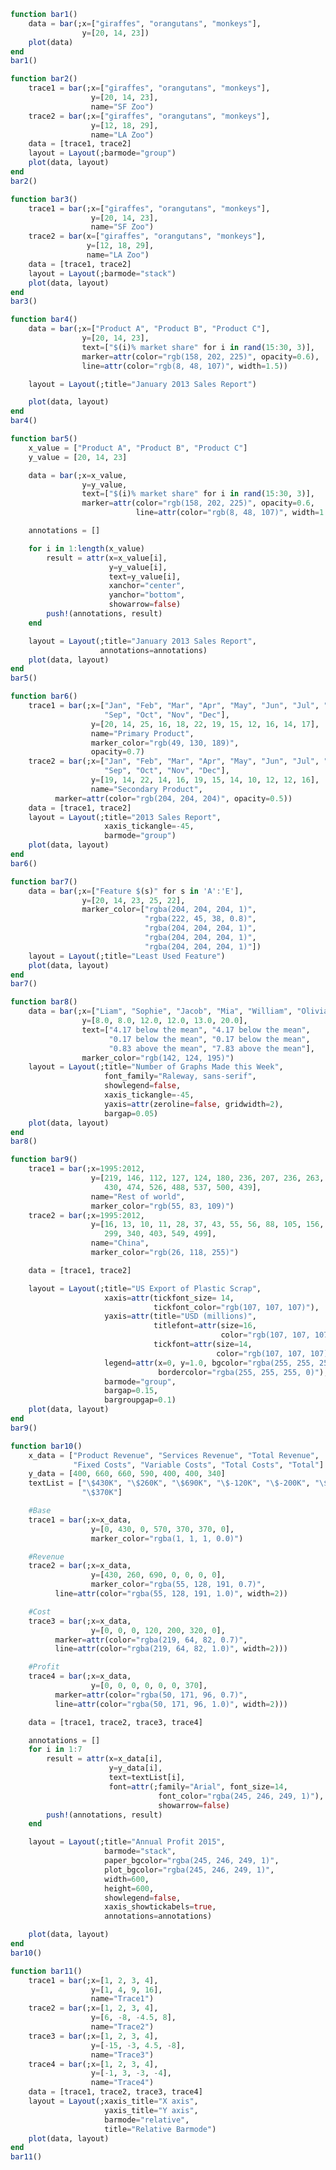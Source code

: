 ```julia
function bar1()
    data = bar(;x=["giraffes", "orangutans", "monkeys"],
               	y=[20, 14, 23])
    plot(data)
end
bar1()
```


<div id="b3549d76-6fe0-48e7-beaa-e4b404eace37" class="plotly-graph-div"></div>

<script>
    window.PLOTLYENV=window.PLOTLYENV || {};
    window.PLOTLYENV.BASE_URL="https://plot.ly";
    Plotly.newPlot('b3549d76-6fe0-48e7-beaa-e4b404eace37', [{"y":[20,14,23],"type":"bar","x":["giraffes","orangutans","monkeys"]}],
               {"margin":{"r":0,"l":0,"b":0,"t":0}}, {showLink: false});

 </script>



```julia
function bar2()
    trace1 = bar(;x=["giraffes", "orangutans", "monkeys"],
                  y=[20, 14, 23],
                  name="SF Zoo")
    trace2 = bar(;x=["giraffes", "orangutans", "monkeys"],
                  y=[12, 18, 29],
                  name="LA Zoo")
    data = [trace1, trace2]
    layout = Layout(;barmode="group")
    plot(data, layout)
end
bar2()
```


<div id="2cce01a2-b9ff-4351-9179-3900815c9eae" class="plotly-graph-div"></div>

<script>
    window.PLOTLYENV=window.PLOTLYENV || {};
    window.PLOTLYENV.BASE_URL="https://plot.ly";
    Plotly.newPlot('2cce01a2-b9ff-4351-9179-3900815c9eae', [{"y":[20,14,23],"name":"SF Zoo","type":"bar","x":["giraffes","orangutans","monkeys"]},{"y":[12,18,29],"name":"LA Zoo","type":"bar","x":["giraffes","orangutans","monkeys"]}],
               {"barmode":"group","margin":{"r":0,"l":0,"b":0,"t":0}}, {showLink: false});

 </script>



```julia
function bar3()
    trace1 = bar(;x=["giraffes", "orangutans", "monkeys"],
                  y=[20, 14, 23],
                  name="SF Zoo")
    trace2 = bar(x=["giraffes", "orangutans", "monkeys"],
                 y=[12, 18, 29],
                 name="LA Zoo")
    data = [trace1, trace2]
    layout = Layout(;barmode="stack")
    plot(data, layout)
end
bar3()
```


<div id="7a32cc59-cfd3-4bd3-85f3-33e5eb523434" class="plotly-graph-div"></div>

<script>
    window.PLOTLYENV=window.PLOTLYENV || {};
    window.PLOTLYENV.BASE_URL="https://plot.ly";
    Plotly.newPlot('7a32cc59-cfd3-4bd3-85f3-33e5eb523434', [{"y":[20,14,23],"name":"SF Zoo","type":"bar","x":["giraffes","orangutans","monkeys"]},{"y":[12,18,29],"name":"LA Zoo","type":"bar","x":["giraffes","orangutans","monkeys"]}],
               {"barmode":"stack","margin":{"r":0,"l":0,"b":0,"t":0}}, {showLink: false});

 </script>



```julia
function bar4()
    data = bar(;x=["Product A", "Product B", "Product C"],
                y=[20, 14, 23],
                text=["$(i)% market share" for i in rand(15:30, 3)],
                marker=attr(color="rgb(158, 202, 225)", opacity=0.6),
                line=attr(color="rgb(8, 48, 107)", width=1.5))

    layout = Layout(;title="January 2013 Sales Report")

    plot(data, layout)
end
bar4()
```


<div id="68e9cd06-7019-4969-8fb9-791787ce5abb" class="plotly-graph-div"></div>

<script>
    window.PLOTLYENV=window.PLOTLYENV || {};
    window.PLOTLYENV.BASE_URL="https://plot.ly";
    Plotly.newPlot('68e9cd06-7019-4969-8fb9-791787ce5abb', [{"y":[20,14,23],"text":["28% market share","24% market share","30% market share"],"type":"bar","line":{"width":1.5,"color":"rgb(8, 48, 107)"},"x":["Product A","Product B","Product C"],"marker":{"opacity":0.6,"color":"rgb(158, 202, 225)"}}],
               {"title":"January 2013 Sales Report","margin":{"r":0,"l":0,"b":0,"t":0}}, {showLink: false});

 </script>



```julia
function bar5()
    x_value = ["Product A", "Product B", "Product C"]
    y_value = [20, 14, 23]

    data = bar(;x=x_value,
                y=y_value,
                text=["$(i)% market share" for i in rand(15:30, 3)],
		        marker=attr(color="rgb(158, 202, 225)", opacity=0.6,
                            line=attr(color="rgb(8, 48, 107)", width=1.5)))

    annotations = []

    for i in 1:length(x_value)
        result = attr(x=x_value[i],
                      y=y_value[i],
                      text=y_value[i],
                      xanchor="center",
                      yanchor="bottom",
                      showarrow=false)
        push!(annotations, result)
    end

    layout = Layout(;title="January 2013 Sales Report",
                    annotations=annotations)
    plot(data, layout)
end
bar5()
```


<div id="4ccaf42b-1cc2-4a38-957a-6bc10c44edcd" class="plotly-graph-div"></div>

<script>
    window.PLOTLYENV=window.PLOTLYENV || {};
    window.PLOTLYENV.BASE_URL="https://plot.ly";
    Plotly.newPlot('4ccaf42b-1cc2-4a38-957a-6bc10c44edcd', [{"y":[20,14,23],"text":["23% market share","20% market share","16% market share"],"type":"bar","x":["Product A","Product B","Product C"],"marker":{"opacity":0.6,"line":{"width":1.5,"color":"rgb(8, 48, 107)"},"color":"rgb(158, 202, 225)"}}],
               {"annotations":[{"y":20,"text":20,"xanchor":"center","x":"Product A","showarrow":false,"yanchor":"bottom"},{"y":14,"text":14,"xanchor":"center","x":"Product B","showarrow":false,"yanchor":"bottom"},{"y":23,"text":23,"xanchor":"center","x":"Product C","showarrow":false,"yanchor":"bottom"}],"title":"January 2013 Sales Report","margin":{"r":0,"l":0,"b":0,"t":0}}, {showLink: false});

 </script>



```julia
function bar6()
    trace1 = bar(;x=["Jan", "Feb", "Mar", "Apr", "May", "Jun", "Jul", "Aug",
                     "Sep", "Oct", "Nov", "Dec"],
                  y=[20, 14, 25, 16, 18, 22, 19, 15, 12, 16, 14, 17],
                  name="Primary Product",
                  marker_color="rgb(49, 130, 189)",
                  opacity=0.7)
    trace2 = bar(;x=["Jan", "Feb", "Mar", "Apr", "May", "Jun", "Jul", "Aug",
                     "Sep", "Oct", "Nov", "Dec"],
                  y=[19, 14, 22, 14, 16, 19, 15, 14, 10, 12, 12, 16],
                  name="Secondary Product",
		  marker=attr(color="rgb(204, 204, 204)", opacity=0.5))
    data = [trace1, trace2]
    layout = Layout(;title="2013 Sales Report",
                     xaxis_tickangle=-45,
                     barmode="group")
    plot(data, layout)
end
bar6()
```


<div id="fb9869b3-2981-4de9-9f13-e4a4283b1e28" class="plotly-graph-div"></div>

<script>
    window.PLOTLYENV=window.PLOTLYENV || {};
    window.PLOTLYENV.BASE_URL="https://plot.ly";
    Plotly.newPlot('fb9869b3-2981-4de9-9f13-e4a4283b1e28', [{"y":[20,14,25,16,18,22,19,15,12,16,14,17],"opacity":0.7,"name":"Primary Product","type":"bar","x":["Jan","Feb","Mar","Apr","May","Jun","Jul","Aug","Sep","Oct","Nov","Dec"],"marker":{"color":"rgb(49, 130, 189)"}},{"y":[19,14,22,14,16,19,15,14,10,12,12,16],"name":"Secondary Product","type":"bar","x":["Jan","Feb","Mar","Apr","May","Jun","Jul","Aug","Sep","Oct","Nov","Dec"],"marker":{"opacity":0.5,"color":"rgb(204, 204, 204)"}}],
               {"barmode":"group","xaxis":{"tickangle":-45},"title":"2013 Sales Report","margin":{"r":0,"l":0,"b":0,"t":0}}, {showLink: false});

 </script>



```julia
function bar7()
    data = bar(;x=["Feature $(s)" for s in 'A':'E'],
                y=[20, 14, 23, 25, 22],
    		    marker_color=["rgba(204, 204, 204, 1)",
                              "rgba(222, 45, 38, 0.8)",
                              "rgba(204, 204, 204, 1)",
                              "rgba(204, 204, 204, 1)",
                              "rgba(204, 204, 204, 1)"])
    layout = Layout(;title="Least Used Feature")
    plot(data, layout)
end
bar7()
```


<div id="33753f65-d6bb-44f7-b2c4-7bedea5f6d21" class="plotly-graph-div"></div>

<script>
    window.PLOTLYENV=window.PLOTLYENV || {};
    window.PLOTLYENV.BASE_URL="https://plot.ly";
    Plotly.newPlot('33753f65-d6bb-44f7-b2c4-7bedea5f6d21', [{"y":[20,14,23,25,22],"type":"bar","x":["Feature A","Feature B","Feature C","Feature D","Feature E"],"marker":{"color":["rgba(204, 204, 204, 1)","rgba(222, 45, 38, 0.8)","rgba(204, 204, 204, 1)","rgba(204, 204, 204, 1)","rgba(204, 204, 204, 1)"]}}],
               {"title":"Least Used Feature","margin":{"r":0,"l":0,"b":0,"t":0}}, {showLink: false});

 </script>



```julia
function bar8()
    data = bar(;x=["Liam", "Sophie", "Jacob", "Mia", "William", "Olivia"],
                y=[8.0, 8.0, 12.0, 12.0, 13.0, 20.0],
                text=["4.17 below the mean", "4.17 below the mean",
                      "0.17 below the mean", "0.17 below the mean",
                      "0.83 above the mean", "7.83 above the mean"],
                marker_color="rgb(142, 124, 195)")
    layout = Layout(;title="Number of Graphs Made this Week",
                     font_family="Raleway, sans-serif",
                     showlegend=false,
                     xaxis_tickangle=-45,
                     yaxis=attr(zeroline=false, gridwidth=2),
                     bargap=0.05)
    plot(data, layout)
end
bar8()
```


<div id="2a845abf-27c5-40da-bfeb-e70d088f7a1f" class="plotly-graph-div"></div>

<script>
    window.PLOTLYENV=window.PLOTLYENV || {};
    window.PLOTLYENV.BASE_URL="https://plot.ly";
    Plotly.newPlot('2a845abf-27c5-40da-bfeb-e70d088f7a1f', [{"y":[8.0,8.0,12.0,12.0,13.0,20.0],"text":["4.17 below the mean","4.17 below the mean","0.17 below the mean","0.17 below the mean","0.83 above the mean","7.83 above the mean"],"type":"bar","x":["Liam","Sophie","Jacob","Mia","William","Olivia"],"marker":{"color":"rgb(142, 124, 195)"}}],
               {"yaxis":{"zeroline":false,"gridwidth":2},"showlegend":false,"bargap":0.05,"font":{"family":"Raleway, sans-serif"},"xaxis":{"tickangle":-45},"title":"Number of Graphs Made this Week","margin":{"r":0,"l":0,"b":0,"t":0}}, {showLink: false});

 </script>



```julia
function bar9()
    trace1 = bar(;x=1995:2012,
                  y=[219, 146, 112, 127, 124, 180, 236, 207, 236, 263, 350,
                     430, 474, 526, 488, 537, 500, 439],
                  name="Rest of world",
                  marker_color="rgb(55, 83, 109)")
    trace2 = bar(;x=1995:2012,
                  y=[16, 13, 10, 11, 28, 37, 43, 55, 56, 88, 105, 156, 270,
                     299, 340, 403, 549, 499],
                  name="China",
                  marker_color="rgb(26, 118, 255)")

    data = [trace1, trace2]

    layout = Layout(;title="US Export of Plastic Scrap",
		             xaxis=attr(tickfont_size= 14,
                                tickfont_color="rgb(107, 107, 107)"),
		             yaxis=attr(title="USD (millions)",
                                titlefont=attr(size=16,
                                               color="rgb(107, 107, 107)"),
                                tickfont=attr(size=14,
                                              color="rgb(107, 107, 107)")),
                     legend=attr(x=0, y=1.0, bgcolor="rgba(255, 255, 255, 0)",
                                 bordercolor="rgba(255, 255, 255, 0)"),
                     barmode="group",
                     bargap=0.15,
                     bargroupgap=0.1)
    plot(data, layout)
end
bar9()
```


<div id="384fdae5-ef41-4793-9599-e6b81e798a61" class="plotly-graph-div"></div>

<script>
    window.PLOTLYENV=window.PLOTLYENV || {};
    window.PLOTLYENV.BASE_URL="https://plot.ly";
    Plotly.newPlot('384fdae5-ef41-4793-9599-e6b81e798a61', [{"y":[219,146,112,127,124,180,236,207,236,263,350,430,474,526,488,537,500,439],"name":"Rest of world","type":"bar","x":[1995,1996,1997,1998,1999,2000,2001,2002,2003,2004,2005,2006,2007,2008,2009,2010,2011,2012],"marker":{"color":"rgb(55, 83, 109)"}},{"y":[16,13,10,11,28,37,43,55,56,88,105,156,270,299,340,403,549,499],"name":"China","type":"bar","x":[1995,1996,1997,1998,1999,2000,2001,2002,2003,2004,2005,2006,2007,2008,2009,2010,2011,2012],"marker":{"color":"rgb(26, 118, 255)"}}],
               {"yaxis":{"titlefont":{"size":16,"color":"rgb(107, 107, 107)"},"title":"USD (millions)","tickfont":{"size":14,"color":"rgb(107, 107, 107)"}},"barmode":"group","bargap":0.15,"legend":{"bgcolor":"rgba(255, 255, 255, 0)","y":1.0,"x":0,"bordercolor":"rgba(255, 255, 255, 0)"},"xaxis":{"tickfont":{"size":14,"color":"rgb(107, 107, 107)"}},"title":"US Export of Plastic Scrap","bargroupgap":0.1,"margin":{"r":0,"l":0,"b":0,"t":0}}, {showLink: false});

 </script>



```julia
function bar10()
    x_data = ["Product Revenue", "Services Revenue", "Total Revenue",
              "Fixed Costs", "Variable Costs", "Total Costs", "Total"]
    y_data = [400, 660, 660, 590, 400, 400, 340]
    textList = ["\$430K", "\$260K", "\$690K", "\$-120K", "\$-200K", "\$-320K",
                "\$370K"]

    #Base
    trace1 = bar(;x=x_data,
                  y=[0, 430, 0, 570, 370, 370, 0],
                  marker_color="rgba(1, 1, 1, 0.0)")

    #Revenue
    trace2 = bar(;x=x_data,
                  y=[430, 260, 690, 0, 0, 0, 0],
                  marker_color="rgba(55, 128, 191, 0.7)",
		  line=attr(color="rgba(55, 128, 191, 1.0)", width=2))

    #Cost
    trace3 = bar(;x=x_data,
                  y=[0, 0, 0, 120, 200, 320, 0],
		  marker=attr(color="rgba(219, 64, 82, 0.7)",
		  line=attr(color="rgba(219, 64, 82, 1.0)", width=2)))

    #Profit
    trace4 = bar(;x=x_data,
                  y=[0, 0, 0, 0, 0, 0, 370],
		  marker=attr(color="rgba(50, 171, 96, 0.7)",
		  line=attr(color="rgba(50, 171, 96, 1.0)", width=2)))

    data = [trace1, trace2, trace3, trace4]

    annotations = []
    for i in 1:7
        result = attr(x=x_data[i],
                      y=y_data[i],
		              text=textList[i],
		              font=attr(;family="Arial", font_size=14,
                                 font_color="rgba(245, 246, 249, 1)"),
                                 showarrow=false)
        push!(annotations, result)
    end

    layout = Layout(;title="Annual Profit 2015",
                     barmode="stack",
                     paper_bgcolor="rgba(245, 246, 249, 1)",
                     plot_bgcolor="rgba(245, 246, 249, 1)",
                     width=600,
                     height=600,
                     showlegend=false,
                     xaxis_showtickabels=true,
                     annotations=annotations)

    plot(data, layout)
end
bar10()
```


<div id="7d7d9eb5-7f21-4443-8d8a-615a93310af0" class="plotly-graph-div"></div>

<script>
    window.PLOTLYENV=window.PLOTLYENV || {};
    window.PLOTLYENV.BASE_URL="https://plot.ly";
    Plotly.newPlot('7d7d9eb5-7f21-4443-8d8a-615a93310af0', [{"y":[0,430,0,570,370,370,0],"type":"bar","x":["Product Revenue","Services Revenue","Total Revenue","Fixed Costs","Variable Costs","Total Costs","Total"],"marker":{"color":"rgba(1, 1, 1, 0.0)"}},{"y":[430,260,690,0,0,0,0],"type":"bar","line":{"width":2,"color":"rgba(55, 128, 191, 1.0)"},"x":["Product Revenue","Services Revenue","Total Revenue","Fixed Costs","Variable Costs","Total Costs","Total"],"marker":{"color":"rgba(55, 128, 191, 0.7)"}},{"y":[0,0,0,120,200,320,0],"type":"bar","x":["Product Revenue","Services Revenue","Total Revenue","Fixed Costs","Variable Costs","Total Costs","Total"],"marker":{"line":{"width":2,"color":"rgba(219, 64, 82, 1.0)"},"color":"rgba(219, 64, 82, 0.7)"}},{"y":[0,0,0,0,0,0,370],"type":"bar","x":["Product Revenue","Services Revenue","Total Revenue","Fixed Costs","Variable Costs","Total Costs","Total"],"marker":{"line":{"width":2,"color":"rgba(50, 171, 96, 1.0)"},"color":"rgba(50, 171, 96, 0.7)"}}],
               {"annotations":[{"y":400,"text":"$430K","font":{"font":{"size":14,"color":"rgba(245, 246, 249, 1)"},"family":"Arial"},"x":"Product Revenue","showarrow":false},{"y":660,"text":"$260K","font":{"font":{"size":14,"color":"rgba(245, 246, 249, 1)"},"family":"Arial"},"x":"Services Revenue","showarrow":false},{"y":660,"text":"$690K","font":{"font":{"size":14,"color":"rgba(245, 246, 249, 1)"},"family":"Arial"},"x":"Total Revenue","showarrow":false},{"y":590,"text":"$-120K","font":{"font":{"size":14,"color":"rgba(245, 246, 249, 1)"},"family":"Arial"},"x":"Fixed Costs","showarrow":false},{"y":400,"text":"$-200K","font":{"font":{"size":14,"color":"rgba(245, 246, 249, 1)"},"family":"Arial"},"x":"Variable Costs","showarrow":false},{"y":400,"text":"$-320K","font":{"font":{"size":14,"color":"rgba(245, 246, 249, 1)"},"family":"Arial"},"x":"Total Costs","showarrow":false},{"y":340,"text":"$370K","font":{"font":{"size":14,"color":"rgba(245, 246, 249, 1)"},"family":"Arial"},"x":"Total","showarrow":false}],"width":600,"showlegend":false,"barmode":"stack","plot_bgcolor":"rgba(245, 246, 249, 1)","xaxis":{"showtickabels":true},"paper_bgcolor":"rgba(245, 246, 249, 1)","title":"Annual Profit 2015","margin":{"r":0,"l":0,"b":0,"t":0},"height":600}, {showLink: false});

 </script>



```julia
function bar11()
    trace1 = bar(;x=[1, 2, 3, 4],
                  y=[1, 4, 9, 16],
                  name="Trace1")
    trace2 = bar(;x=[1, 2, 3, 4],
                  y=[6, -8, -4.5, 8],
                  name="Trace2")
    trace3 = bar(;x=[1, 2, 3, 4],
                  y=[-15, -3, 4.5, -8],
                  name="Trace3")
    trace4 = bar(;x=[1, 2, 3, 4],
                  y=[-1, 3, -3, -4],
                  name="Trace4")
    data = [trace1, trace2, trace3, trace4]
    layout = Layout(;xaxis_title="X axis",
                     yaxis_title="Y axis",
                     barmode="relative",
                     title="Relative Barmode")
    plot(data, layout)
end
bar11()
```


<div id="bfa0d8e7-1ed7-4541-b255-72c2eb449968" class="plotly-graph-div"></div>

<script>
    window.PLOTLYENV=window.PLOTLYENV || {};
    window.PLOTLYENV.BASE_URL="https://plot.ly";
    Plotly.newPlot('bfa0d8e7-1ed7-4541-b255-72c2eb449968', [{"y":[1,4,9,16],"name":"Trace1","type":"bar","x":[1,2,3,4]},{"y":[6.0,-8.0,-4.5,8.0],"name":"Trace2","type":"bar","x":[1,2,3,4]},{"y":[-15.0,-3.0,4.5,-8.0],"name":"Trace3","type":"bar","x":[1,2,3,4]},{"y":[-1,3,-3,-4],"name":"Trace4","type":"bar","x":[1,2,3,4]}],
               {"yaxis":{"title":"Y axis"},"barmode":"relative","xaxis":{"title":"X axis"},"title":"Relative Barmode","margin":{"r":0,"l":0,"b":0,"t":0}}, {showLink: false});

 </script>



